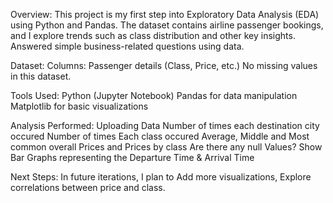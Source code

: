 Overview:
This project is my first step into Exploratory Data Analysis (EDA) using Python and Pandas.
The dataset contains airline passenger bookings, and I explore trends such as class distribution and other key insights.
Answered simple business-related questions using data.


Dataset:
Columns: Passenger details (Class, Price, etc.)
No missing values in this dataset.


Tools Used:
Python (Jupyter Notebook)
Pandas for data manipulation
Matplotlib for basic visualizations


Analysis Performed: 
Uploading Data
Number of times each destination city occured
Number of times Each class occured
Average, Middle and Most common overall Prices and Prices by class
Are there any null Values?
Show Bar Graphs representing the Departure Time & Arrival Time


Next Steps:
In future iterations, I plan to Add more visualizations, Explore correlations between price and class.
